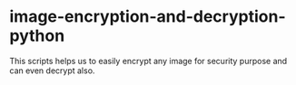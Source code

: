 # image-encryption-and-decryption-python
This scripts helps us to easily encrypt any image for security purpose and can even decrypt also.
